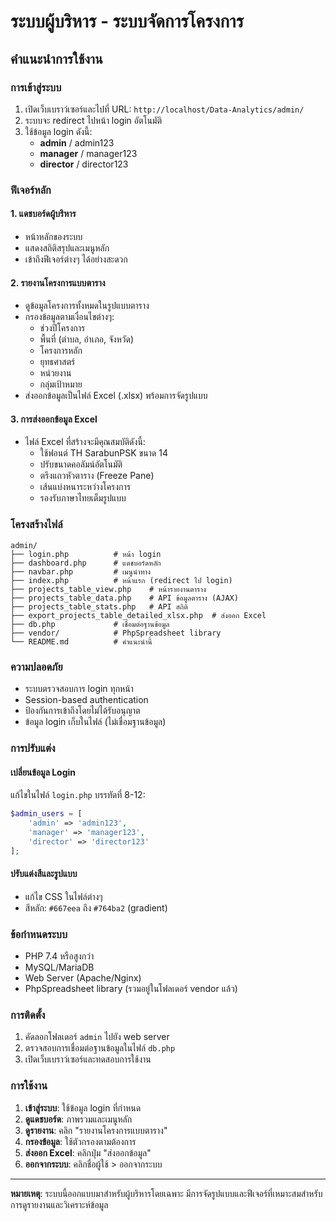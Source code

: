 # ระบบผู้บริหาร - ระบบจัดการโครงการ

## คำแนะนำการใช้งาน

### การเข้าสู่ระบบ
1. เปิดเว็บเบราว์เซอร์และไปที่ URL: `http://localhost/Data-Analytics/admin/`
2. ระบบจะ redirect ไปหน้า login อัตโนมัติ
3. ใช้ข้อมูล login ดังนี้:
   - **admin** / admin123
   - **manager** / manager123  
   - **director** / director123

### ฟีเจอร์หลัก

#### 1. แดชบอร์ดผู้บริหาร
- หน้าหลักของระบบ
- แสดงสถิติสรุปและเมนูหลัก
- เข้าถึงฟีเจอร์ต่างๆ ได้อย่างสะดวก

#### 2. รายงานโครงการแบบตาราง
- ดูข้อมูลโครงการทั้งหมดในรูปแบบตาราง
- กรองข้อมูลตามเงื่อนไขต่างๆ:
  - ช่วงปีโครงการ
  - พื้นที่ (ตำบล, อำเภอ, จังหวัด)
  - โครงการหลัก
  - ยุทธศาสตร์
  - หน่วยงาน
  - กลุ่มเป้าหมาย
- ส่งออกข้อมูลเป็นไฟล์ Excel (.xlsx) พร้อมการจัดรูปแบบ

#### 3. การส่งออกข้อมูล Excel
- ไฟล์ Excel ที่สร้างจะมีคุณสมบัติดังนี้:
  - ใช้ฟอนต์ TH SarabunPSK ขนาด 14
  - ปรับขนาดคอลัมน์อัตโนมัติ
  - ตรึงแถวหัวตาราง (Freeze Pane)
  - เส้นแบ่งหนาระหว่างโครงการ
  - รองรับภาษาไทยเต็มรูปแบบ

### โครงสร้างไฟล์

```
admin/
├── login.php          # หน้า login
├── dashboard.php      # แดชบอร์ดหลัก
├── navbar.php         # เมนูนำทาง
├── index.php          # หน้าแรก (redirect ไป login)
├── projects_table_view.php    # หน้ารายงานตาราง
├── projects_table_data.php    # API ข้อมูลตาราง (AJAX)
├── projects_table_stats.php   # API สถิติ
├── export_projects_table_detailed_xlsx.php  # ส่งออก Excel
├── db.php             # เชื่อมต่อฐานข้อมูล
├── vendor/            # PhpSpreadsheet library
└── README.md          # คำแนะนำนี้
```

### ความปลอดภัย

- ระบบตรวจสอบการ login ทุกหน้า
- Session-based authentication
- ป้องกันการเข้าถึงโดยไม่ได้รับอนุญาต
- ข้อมูล login เก็บในไฟล์ (ไม่เชื่อมฐานข้อมูล)

### การปรับแต่ง

#### เปลี่ยนข้อมูล Login
แก้ไขในไฟล์ `login.php` บรรทัดที่ 8-12:
```php
$admin_users = [
    'admin' => 'admin123',
    'manager' => 'manager123', 
    'director' => 'director123'
];
```

#### ปรับแต่งสีและรูปแบบ
- แก้ไข CSS ในไฟล์ต่างๆ
- สีหลัก: `#667eea` ถึง `#764ba2` (gradient)

### ข้อกำหนดระบบ

- PHP 7.4 หรือสูงกว่า
- MySQL/MariaDB
- Web Server (Apache/Nginx)
- PhpSpreadsheet library (รวมอยู่ในโฟลเดอร์ vendor แล้ว)

### การติดตั้ง

1. คัดลอกโฟลเดอร์ `admin` ไปยัง web server
2. ตรวจสอบการเชื่อมต่อฐานข้อมูลในไฟล์ `db.php`
3. เปิดเว็บเบราว์เซอร์และทดสอบการใช้งาน

### การใช้งาน

1. **เข้าสู่ระบบ**: ใช้ข้อมูล login ที่กำหนด
2. **ดูแดชบอร์ด**: ภาพรวมและเมนูหลัก
3. **ดูรายงาน**: คลิก "รายงานโครงการแบบตาราง"
4. **กรองข้อมูล**: ใช้ตัวกรองตามต้องการ
5. **ส่งออก Excel**: คลิกปุ่ม "ส่งออกข้อมูล"
6. **ออกจากระบบ**: คลิกชื่อผู้ใช้ > ออกจากระบบ

---
**หมายเหตุ**: ระบบนี้ออกแบบมาสำหรับผู้บริหารโดยเฉพาะ มีการจัดรูปแบบและฟีเจอร์ที่เหมาะสมสำหรับการดูรายงานและวิเคราะห์ข้อมูล
